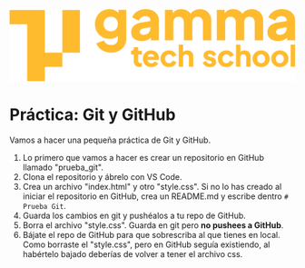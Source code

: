 ![logo de GammaTech School](../assets/Logo_Yellow.png)

# Práctica: Git y GitHub

Vamos a hacer una pequeña práctica de Git y GitHub.

1. Lo primero que vamos a hacer es crear un repositorio en GitHub llamado "prueba_git".
2. Clona el repositorio y ábrelo con VS Code.
3. Crea un archivo "index.html" y otro "style.css". Si no lo has creado al iniciar el repositorio en GitHub, crea un README.md y escribe dentro `# Prueba Git`.
4. Guarda los cambios en git y pushéalos a tu repo de GitHub.
5. Borra el archivo "style.css". Guarda en git pero **no pushees a GitHub**.
6. Bájate el repo de GitHub para que sobrescriba al que tienes en local. Como borraste el "style.css", pero en GitHub seguía existiendo, al habértelo bajado deberías de volver a tener el archivo css.